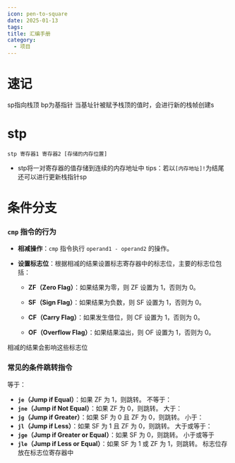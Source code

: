 ```yaml
---
icon: pen-to-square
date: 2025-01-13
tags: 
title: 汇编手册
category:
  - 项目
---
```

# 速记
sp指向栈顶
bp为基指针
当基址针被赋予栈顶的值时，会进行新的栈帧创建s

# stp
```
stp 寄存器1 寄存器2 [存储的内存位置]
```
- stp将一对寄存器的值存储到连续的内存地址中
tips：若以`[内存地址]!`为结尾还可以进行更新栈指针sp
# 条件分支
### `cmp` 指令的行为

- **相减操作**：`cmp` 指令执行 `operand1 - operand2` 的操作。
    
- **设置标志位**：根据相减的结果设置标志寄存器中的标志位，主要的标志位包括：
    
    - **ZF（Zero Flag）**：如果结果为零，则 ZF 设置为 1，否则为 0。
        
    - **SF（Sign Flag）**：如果结果为负数，则 SF 设置为 1，否则为 0。
        
    - **CF（Carry Flag）**：如果发生借位，则 CF 设置为 1，否则为 0。
        
    - **OF（Overflow Flag）**：如果结果溢出，则 OF 设置为 1，否则为 0。

相减的结果会影响这些标志位

### 常见的条件跳转指令
等于：
- **`je`（Jump if Equal）**：如果 ZF 为 1，则跳转。
不等于：
- **`jne`（Jump if Not Equal）**：如果 ZF 为 0，则跳转。
大于：
- **`jg`（Jump if Greater）**：如果 SF 为 0 且 ZF 为 0，则跳转。
小于：
- **`jl`（Jump if Less）**：如果 SF 为 1 且 ZF 为 0，则跳转。
大于或等于：
- **`jge`（Jump if Greater or Equal）**：如果 SF 为 0，则跳转。
小于或等于
- **`jle`（Jump if Less or Equal）**：如果 SF 为 1 或 ZF 为 1，则跳转。
标志位存放在标志位寄存器中

